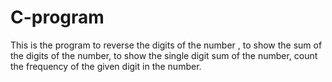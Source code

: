 # C-program
This is the program to reverse the digits of the number ,
to show the sum of the digits of the number,
to show the single digit sum of the number,
count the frequency of the given digit in the number.
